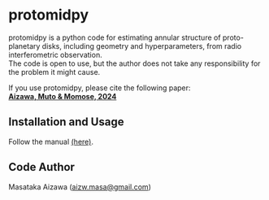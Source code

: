
# protomidpy
protomidpy is a python code for estimating annular structure of proto-planetary disks, including geometry and hyperparameters, from radio interferometric observation.  
The code is open to use, but the author does not take any responsibility for the problem it might cause.  

If you use protomidpy, please cite the following paper:  
**[Aizawa, Muto & Momose, 2024](https://academic.oup.com/mnras/article/532/2/1361/7699107)**

## Installation and Usage  
Follow the manual [(here)](./doc/doc_protomidpy.pdf).


## Code Author
Masataka Aizawa (aizw.masa@gmail.com)
